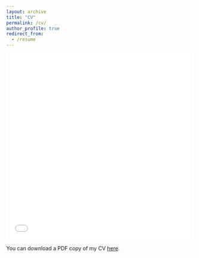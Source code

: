 ```yaml
---
layout: archive
title: "CV"
permalink: /cv/
author_profile: true
redirect_from:
  - /resume
---
```


<iframe src="/files/cv/miles-cv.pdf" width="100%" height="500" frameborder="no" border="0" marginwidth="0" marginheight="0"></iframe>

You can download a PDF copy of my CV [here](/files/cv/miles-cv.pdf).
